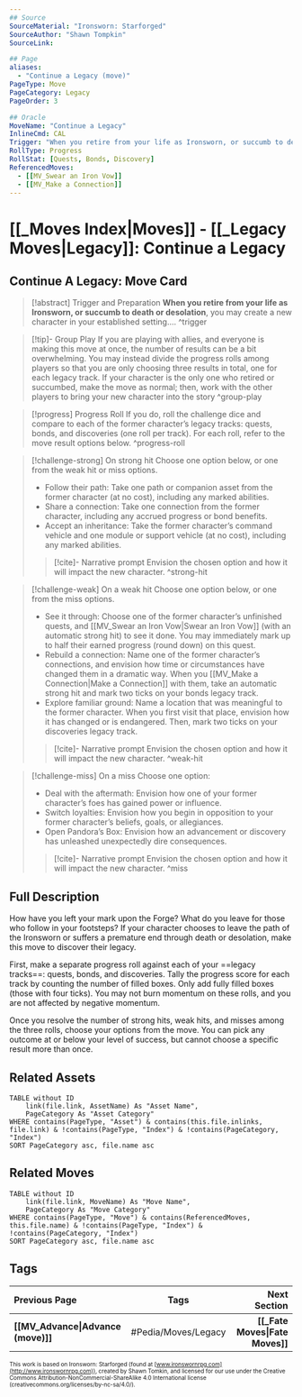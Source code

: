 ```yaml
---
## Source
SourceMaterial: "Ironsworn: Starforged"
SourceAuthor: "Shawn Tompkin"
SourceLink: 

## Page
aliases:
  - "Continue a Legacy (move)"
PageType: Move
PageCategory: Legacy
PageOrder: 3

## Oracle
MoveName: "Continue a Legacy"
InlineCmd: CAL
Trigger: "When you retire from your life as Ironsworn, or succumb to death or desolation, you may create a new character in your established setting"
RollType: Progress
RollStat: [Quests, Bonds, Discovery]
ReferencedMoves: 
  - [[MV_Swear an Iron Vow]]
  - [[MV_Make a Connection]]
---
```

# [[_Moves Index|Moves]] - [[_Legacy Moves|Legacy]]: Continue a Legacy

## Continue A Legacy: Move Card
>[!abstract]  Trigger and Preparation
>**When you retire from your life as Ironsworn, or succumb to death or desolation**, you may create a new character in your established setting.... ^trigger

> [!tip]- Group Play
> If you are playing with allies, and everyone is making this move at once, the number of results can be a bit overwhelming. You may instead divide the progress rolls among players so that you are only choosing three results in total, one for each legacy track. If your character is the only one who retired or succumbed, make the move as normal; then, work with the other players to bring your new character into the story ^group-play

> [!progress] Progress Roll
>  If you do, roll the challenge dice and compare to each of the former character’s legacy tracks: quests, bonds, and discoveries (one roll per track).
>  For each roll, refer to the move result options below. ^progress-roll

> [!challenge-strong] On strong hit
>  Choose one option below, or one from the weak hit or miss options.
> -  Follow their path: Take one path or companion asset from the former character (at no cost), including any marked abilities.
> -  Share a connection: Take one connection from the former character, including any accrued progress or bond benefits.
> - Accept an inheritance: Take the former character’s command vehicle and one module or support vehicle (at no cost), including any marked abilities.
> > [!cite]- Narrative prompt
> > Envision the chosen option and how it will impact the new character. ^strong-hit

> [!challenge-weak] On a weak hit
> Choose one option below, or one from the miss options.
>-  See it through: Choose one of the former character’s unfinished quests, and [[MV_Swear an Iron Vow|Swear an Iron Vow]] (with an automatic strong hit) to see it done. You may immediately mark up to half their earned progress (round down) on this quest.
>- Rebuild a connection: Name one of the former character’s connections, and envision how time or circumstances have changed them in a dramatic way. When you [[MV_Make a Connection|Make a Connection]] with them, take an automatic strong hit and mark two ticks on your bonds legacy track.
>- Explore familiar ground: Name a location that was meaningful to the former character. When you first visit that place, envision how it has changed or is endangered. Then, mark two ticks on your discoveries legacy track.
> > [!cite]- Narrative prompt
> > Envision the chosen option and how it will impact the new character. ^weak-hit

> [!challenge-miss] On a miss
> Choose one option:
>- Deal with the aftermath: Envision how one of your former character’s foes has gained power or influence.
>- Switch loyalties: Envision how you begin in opposition to your former character’s beliefs, goals, or allegiances.
>-  Open Pandora’s Box: Envision how an advancement or discovery has unleashed unexpectedly dire consequences.
> > [!cite]- Narrative prompt
> > Envision the chosen option and how it will impact the new character. ^miss

## Full Description
How have you left your mark upon the Forge? What do you leave for those who follow in your footsteps? If your character chooses to leave the path of the Ironsworn or suffers a premature end through death or desolation, make this move to discover their legacy. 

First, make a separate progress roll against each of your ==legacy tracks==: quests, bonds, and discoveries. Tally the progress score for each track by counting the number of filled boxes. Only add fully filled boxes (those with four ticks). You may not burn momentum on these rolls, and you are not affected by negative momentum. 

Once you resolve the number of strong hits, weak hits, and misses among the three rolls, choose your options from the move. You can pick any outcome at or below your level of success, but cannot choose a specific result more than once.

## Related Assets
```dataview
TABLE without ID
	link(file.link, AssetName) As "Asset Name",
	PageCategory As "Asset Category"
WHERE contains(PageType, "Asset") & contains(this.file.inlinks, file.link) & !contains(PageType, "Index") & !contains(PageCategory, "Index")
SORT PageCategory asc, file.name asc
```

## Related Moves
```dataview
TABLE without ID
	link(file.link, MoveName) As "Move Name",
	PageCategory As "Move Category"
WHERE contains(PageType, "Move") & contains(ReferencedMoves, this.file.name) & !contains(PageType, "Index") & !contains(PageCategory, "Index")
SORT PageCategory asc, file.name asc
```

## Tags
| Previous Page | Tags | Next Section |
|:--- |:---:| ---:|
| **[[MV_Advance\|Advance (move)]]** | #Pedia/Moves/Legacy | **[[_Fate Moves\|Fate Moves]]** |


<font size=-2>This work is based on Ironsworn: Starforged (found at [www.ironswornrpg.com](http://www.ironswornrpg.com)), created by Shawn Tomkin, and licensed for our use under the Creative Commons Attribution-NonCommercial-ShareAlike 4.0 International license  (creativecommons.org/licenses/by-nc-sa/4.0/).</font>